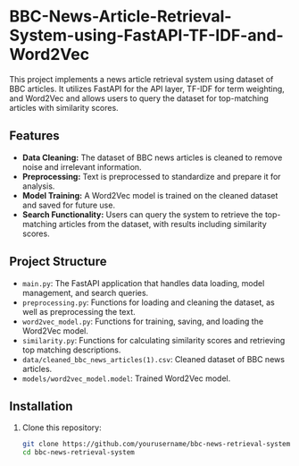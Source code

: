 # BBC-News-Article-Retrieval-System-using-FastAPI-TF-IDF-and-Word2Vec
This project implements a news article retrieval system using dataset of BBC articles. It utilizes FastAPI for the API layer, TF-IDF for term weighting, and Word2Vec and allows users to query the dataset for top-matching articles with similarity scores.


## Features

- **Data Cleaning:** The dataset of BBC news articles is cleaned to remove noise and irrelevant information.
- **Preprocessing:** Text is preprocessed to standardize and prepare it for analysis.
- **Model Training:** A Word2Vec model is trained on the cleaned dataset and saved for future use.
- **Search Functionality:** Users can query the system to retrieve the top-matching articles from the dataset, with results including similarity scores.

## Project Structure

- `main.py`: The FastAPI application that handles data loading, model management, and search queries.
- `preprocessing.py`: Functions for loading and cleaning the dataset, as well as preprocessing the text.
- `word2vec_model.py`: Functions for training, saving, and loading the Word2Vec model.
- `similarity.py`: Functions for calculating similarity scores and retrieving top matching descriptions.
- `data/cleaned_bbc_news_articles(1).csv`: Cleaned dataset of BBC news articles.
- `models/word2vec_model.model`: Trained Word2Vec model.

## Installation

1. Clone this repository:

   ```bash
   git clone https://github.com/yourusername/bbc-news-retrieval-system.git
   cd bbc-news-retrieval-system
